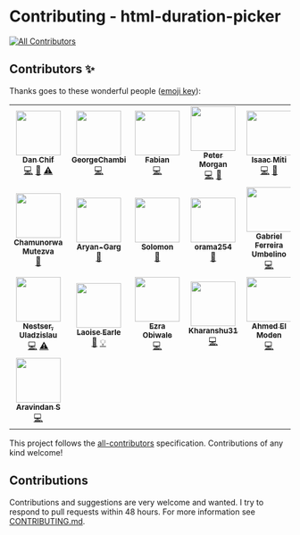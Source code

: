 # Contributing - html-duration-picker

<!-- ALL-CONTRIBUTORS-BADGE:START - Do not remove or modify this section -->

[![All Contributors](https://img.shields.io/badge/all_contributors-22-orange.svg?style=flat-square)](#contributors-)

<!-- ALL-CONTRIBUTORS-BADGE:END -->

## Contributors ✨

Thanks goes to these wonderful people ([emoji key](https://allcontributors.org/docs/en/emoji-key)):

<!-- ALL-CONTRIBUTORS-LIST:START - Do not remove or modify this section -->

<!-- prettier-ignore-start -->

<!-- markdownlint-disable -->

<table>
  <tr>
    <td align="center"><a href="http://aboutchif.com"><img src="https://avatars0.githubusercontent.com/u/47924887?v=4" width="80px;" alt=""/><br /><sub><b>Dan Chif</b></sub></a><br /><a href="https://github.com/nadchif/html-duration-picker.js/commits?author=nadchif" title="Code">💻</a> <a href="#maintenance-nadchif" title="Maintenance">🚧</a> <a href="https://github.com/nadchif/html-duration-picker.js/commits?author=nadchif" title="Tests">⚠️</a></td>
    <td align="center"><a href="https://github.com/GeorgeChambi"><img src="https://avatars0.githubusercontent.com/u/11294874?v=4" width="80px;" alt=""/><br /><sub><b>GeorgeChambi</b></sub></a><br /><a href="https://github.com/nadchif/html-duration-picker.js/commits?author=GeorgeChambi" title="Code">💻</a></td>
    <td align="center"><a href="https://github.com/fsuffieldcode"><img src="https://avatars2.githubusercontent.com/u/46655131?v=4" width="80px;" alt=""/><br /><sub><b>Fabian</b></sub></a><br /><a href="https://github.com/nadchif/html-duration-picker.js/commits?author=fsuffieldcode" title="Code">💻</a></td>
    <td align="center"><a href="https://1080peter.com"><img src="https://avatars1.githubusercontent.com/u/22879182?v=4" width="80px;" alt=""/><br /><sub><b>Peter Morgan</b></sub></a><br /><a href="https://github.com/nadchif/html-duration-picker.js/commits?author=PeterMorganGH" title="Code">💻</a> <a href="https://github.com/nadchif/html-duration-picker.js/commits?author=PeterMorganGH" title="Documentation">📖</a></td>
    <td align="center"><a href="https://ikayz.github.io/"><img src="https://avatars1.githubusercontent.com/u/31007212?v=4" width="80px;" alt=""/><br /><sub><b>Isaac Miti</b></sub></a><br /><a href="https://github.com/nadchif/html-duration-picker.js/commits?author=ikayz" title="Code">💻</a> <a href="https://github.com/nadchif/html-duration-picker.js/commits?author=ikayz" title="Documentation">📖</a></td>
    <td align="center"><a href="https://github.com/daganomri"><img src="https://avatars1.githubusercontent.com/u/23617146?v=4" width="80px;" alt=""/><br /><sub><b>Omri Dagan</b></sub></a><br /><a href="https://github.com/nadchif/html-duration-picker.js/commits?author=daganomri" title="Code">💻</a></td>
    <td align="center"><a href="https://seamminex.wixsite.com/seamminex"><img src="https://avatars2.githubusercontent.com/u/33375179?v=4" width="80px;" alt=""/><br /><sub><b>jasmap</b></sub></a><br /><a href="https://github.com/nadchif/html-duration-picker.js/commits?author=jasmap" title="Code">💻</a></td>
  </tr>
  <tr>
    <td align="center"><a href="http://emailto: ckmutezva@gmail.com"><img src="https://avatars2.githubusercontent.com/u/40114498?v=4" width="80px;" alt=""/><br /><sub><b>Chamunorwa Mutezva</b></sub></a><br /><a href="https://github.com/nadchif/html-duration-picker.js/commits?author=ChamuMutezva" title="Documentation">📖</a></td>
    <td align="center"><a href="https://github.com/Aryan-Garg"><img src="https://avatars3.githubusercontent.com/u/54898594?v=4" width="80px;" alt=""/><br /><sub><b>Aryan-Garg</b></sub></a><br /><a href="https://github.com/nadchif/html-duration-picker.js/commits?author=Aryan-Garg" title="Documentation">📖</a></td>
    <td align="center"><a href="https://twitter.com/gbsolomon1"><img src="https://avatars0.githubusercontent.com/u/55158465?v=4" width="80px;" alt=""/><br /><sub><b>Solomon</b></sub></a><br /><a href="https://github.com/nadchif/html-duration-picker.js/commits?author=Solomon403" title="Documentation">📖</a></td>
    <td align="center"><a href="https://twitter.com/ramaspeaksdev"><img src="https://avatars1.githubusercontent.com/u/50571688?v=4" width="80px;" alt=""/><br /><sub><b>orama254</b></sub></a><br /><a href="https://github.com/nadchif/html-duration-picker.js/commits?author=orama254" title="Documentation">📖</a></td>
    <td align="center"><a href="https://github.com/GabrielUmbelino"><img src="https://avatars3.githubusercontent.com/u/22249994?v=4" width="80px;" alt=""/><br /><sub><b>Gabriel Ferreira Umbelino</b></sub></a><br /><a href="https://github.com/nadchif/html-duration-picker.js/commits?author=GabrielUmbelino" title="Code">💻</a></td>
    <td align="center"><a href="https://github.com/meisty"><img src="https://avatars1.githubusercontent.com/u/7602996?v=4" width="80px;" alt=""/><br /><sub><b>Shaun Dixon</b></sub></a><br /><a href="https://github.com/nadchif/html-duration-picker.js/commits?author=meisty" title="Documentation">📖</a></td>
    <td align="center"><a href="https://github.com/jkreller"><img src="https://avatars0.githubusercontent.com/u/33465273?v=4" width="80px;" alt=""/><br /><sub><b>julionz</b></sub></a><br /><a href="https://github.com/nadchif/html-duration-picker.js/commits?author=jkreller" title="Code">💻</a> <a href="#ideas-jkreller" title="Ideas, Planning, & Feedback">🤔</a></td>
  </tr>
  <tr>
    <td align="center"><a href="https://github.com/Vlad160"><img src="https://avatars0.githubusercontent.com/u/21972165?v=4" width="80px;" alt=""/><br /><sub><b>Nestser, Uladzislau</b></sub></a><br /><a href="https://github.com/nadchif/html-duration-picker.js/commits?author=Vlad160" title="Code">💻</a> <a href="https://github.com/nadchif/html-duration-picker.js/commits?author=Vlad160" title="Tests">⚠️</a></td>
    <td align="center"><a href="https://github.com/laoiseearle"><img src="https://avatars2.githubusercontent.com/u/19372021?v=4" width="80px;" alt=""/><br /><sub><b>Laoise Earle</b></sub></a><br /><a href="https://github.com/nadchif/html-duration-picker.js/commits?author=laoiseearle" title="Documentation">📖</a> <a href="#example-laoiseearle" title="Examples">💡</a></td>
    <td align="center"><a href="https://github.com/ezra-obiwale"><img src="https://avatars1.githubusercontent.com/u/2762623?v=4" width="80px;" alt=""/><br /><sub><b>Ezra Obiwale</b></sub></a><br /><a href="https://github.com/nadchif/html-duration-picker.js/commits?author=ezra-obiwale" title="Code">💻</a></td>
    <td align="center"><a href="https://github.com/Kharanshu31"><img src="https://avatars3.githubusercontent.com/u/63278591?v=4" width="80px;" alt=""/><br /><sub><b>Kharanshu31</b></sub></a><br /><a href="https://github.com/nadchif/html-duration-picker.js/commits?author=Kharanshu31" title="Code">💻</a></td>
    <td align="center"><a href="https://github.com/Herz3h"><img src="https://avatars3.githubusercontent.com/u/1900696?v=4" width="80px;" alt=""/><br /><sub><b>Ahmed El Moden</b></sub></a><br /><a href="https://github.com/nadchif/html-duration-picker.js/commits?author=Herz3h" title="Code">💻</a></td>
    <td align="center"><a href="http://www.allistermoon.com"><img src="https://avatars2.githubusercontent.com/u/8443638?v=4" width="80px;" alt=""/><br /><sub><b>Allister</b></sub></a><br /><a href="https://github.com/nadchif/html-duration-picker.js/commits?author=AlyxMoon" title="Code">💻</a></td>
    <td align="center"><a href="https://github.com/Pointotech"><img src="https://avatars1.githubusercontent.com/u/60492627?v=4" width="80px;" alt=""/><br /><sub><b>Pointotech</b></sub></a><br /><a href="#infra-Pointotech" title="Infrastructure (Hosting, Build-Tools, etc)">🚇</a></td>
  </tr>
  <tr>
    <td align="center"><a href="http://www.linkedin.com/in/aravindansakthivel"><img src="https://avatars1.githubusercontent.com/u/59511858?v=4" width="80px;" alt=""/><br /><sub><b>Aravindan S</b></sub></a><br /><a href="https://github.com/nadchif/html-duration-picker.js/commits?author=aravindsakthivel" title="Code">💻</a></td>
  </tr>
</table>

<!-- markdownlint-enable -->

<!-- prettier-ignore-end -->

<!-- ALL-CONTRIBUTORS-LIST:END -->

This project follows the [all-contributors](https://github.com/all-contributors/all-contributors) specification. Contributions of any kind welcome!

## Contributions

Contributions and suggestions are very welcome and wanted. I try to respond to pull requests within 48 hours. For more information see [CONTRIBUTING.md](https://github.com/nadchif/html-duration-picker.js/blob/master/CONTRIBUTING.md).
